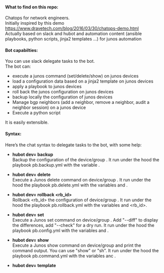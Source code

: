 #### What to find on this repo:  
Chatops for network engineers.  
Initially inspired by this demo https://www.dravetech.com/blog/2016/03/30/chatops-demo.html  
Actually based on slack and hubot and automation content (ansible playbooks, python scripts, jinja2 templates ...) for junos automation  

#### Bot capabilties:
You can use slack delegate tasks to the bot.  
The bot can: 
- execute a junos command (set/delete/show) on junos devices  
- load a configuration data based on a jinja2 template on junos devices  
- apply a playbook to junos devices   
- roll back the junos configuration on junos devices  
- backup locally the configuration of junos devices  
- Manage bgp neighbors (add a neighbor, remove a neighbor, audit a neighbor session) on a junos device   
- Execute a python script  

It is easily extensible.    

#### Syntax: 
Here’s the chat syntax to delegate tasks to the bot, with some help:  

- **hubot dev=<target> backup**  
Backup the configuration of the device/group <target>. It run under the hood the playbook pb.backup.yml with the variable <target>. 

- **hubot dev=<target> delete <command>**  
Execute a Junos delete command on device/group <target>. It run under the hood the playbook pb.delete.yml with the variables <target>  and <command>.

- **hubot dev=<target> rollback <rb_id>**  
Rollback <rb_id> the configuration of device/group <target>. It run under the hood the playbook pb.rollback.yml with the variables <target> and <rb_id>.

- **hubot dev=<target> set <command>**   
Execute a Junos set command on device/group <target>.  Add "--diff" to display the differences, add "--check" for a dry run. It run under the hood the playbook pb.config.yml with the variables <target> and <command>.

- **hubot dev=<target> show <command>**  
Execute a Junos show command on device/group <target> and print the command output. You can use "show" or "sh". It run under the hood the playbook pb.command.yml with the variables <target> anc <command>.

- **hubot dev=<target> template <template>**  
Backup the configuration of device/group <target>, and apply the jinja2 template <template> to the device/group <target>.  Add "--diff" to display the differences, add "--check" for a dry run. It run under the hood the playbook pb.template.yml with the variables <target> and <template>.

- **hubot dev=<target> playbook <playbook>**  
Execute the Ansible playbook <playbook> on device/group <target>. Add "--diff" to display the differences, add "--check" for a dry run.

- **hubot dev=<target> add bgp neighbor <peer_ip> as <peer_asn>**  
Configure an ebgp neighbor on device <target>. You can use "neighbor" or "neigh". Add "--diff" to display the differences, add "--check" for a dry run.  It run under the hood the playbook pb.add.ebgp.yml with the variables <target> and <peer_ip> and <peer_asn>.

- **hubot dev=<target> get bgp state <peer_ip>**  
Retrieve on the device <target> the bgp state for the neighbor <peer_ip>, and print it. You can use "neighbor" or "neigh". It run under the hood the playbook pb.check.bgp.yml with the variables <target> and <peer_ip> 

- **hubot dev=<target> remove bgp neighbor <peer_ip>**  
Delete an existing ebgp neighbor on device <target>. You can use "remove" or "rm", you can use "neighbor" or "neigh". It run under the hood the playbook pb.remove.ebgp.yml with the variables <target> and <peer_ip> 

- **hubot show <file>**  
Print a file (playbook, template, python scripts ...). You can use "show" or "sh"

- **hubot list playbooks**  
Print the list of Ansible playbooks. You can use "list" or "ls"

- **hubot list templates**  
Print the list of Jinja2 templates. You can use "list" or "ls"

- **hubot list python scripts**  
Print the list of Python scripts. You can use "list" or "ls"  

- **hubot python <script>**  
Execute the python script <script> and print the program output

Note: \<target> is a device or a group of devices. \<target> has to exist in the ansible inventory file (https://github.com/ksator/chatops_junos/blob/master/ansible/hosts).   

##### Chat examples:   
```
@myhubot help

@myhubot help template
@myhubot list templates
@myhubot display openconfig_bgp.j2
@myhubot list hosts
@myhubot target Openconfig_Routers template openconfig_bgp.j2
@myhubot target FR-MX80-214 show bgp summary 
@myhubot target Openconfig_Routers rollback 1

@myhubot target all backup

@myhubot target MX240-04 set system login message newbanner
@myhubot target MX240-04 delete system login message newbanner

@myhubot list playbooks
@myhubot target FR-MX80-214 playbook pb.check.physical.topology.yml
```


#### How does it work: 
The bot configuration is this file: https://github.com/ksator/chatops_junos/blob/master/scripts/junos.coffee. This is where we define the various actions the bot has to take based on the slack messages in the chat room.  So the bot is configured to execute Ansible playbooks.   

The bot uses Ansible under the hood. Here's the Ansible content (playbooks, variables, inventory ....) https://github.com/ksator/chatops_junos/tree/master/ansible   

So, as example, the slack message:   
```
myhubot target <target> template <template>    
```
or
```
@myhubot target <target> template <template>  
```
triggers the ansible playbook [**pb.template.yml**](https://github.com/ksator/chatops_junos/blob/master/ansible/pb.template.yml) with some variable definitions (using the --extra-vars option to pass the variables definition to the playbook):   
Actually, the bot will execute this command:  
```
ansible-playbook $PWD/ansible/pb.template.yml --extra-vars = "{'device': <target>, 'template': <template>}"
```
Which is the equivalent of: 
```
ansible-playbook $PWD/ansible/pb.template.yml --extra-vars "device=<target> template=<template>"  
```

#### The steps to reproduce are: 
-	create a slack team  
-	Optionally, integrate some tools into some channels of this slack team (some of my github repositories have a webhook to slack, some of my .travis.yml send slack notifications. So from these channels I receive notifications from github and TravisCI). 
-	Invite some peoples 
-	Install hubot (I installed it on an ubuntu 14.04 VM) 
-	Invite your bot 
-	Create some automation content (on the same VM that has the bot, so the bot doesnt need to use API to consume the automation content). My automation content is based on Ansible: https://github.com/ksator/chatops_junos/tree/master/ansible. 
- Optionally, you can also use the slack notification module in your Ansible playbooks (here's an example https://github.com/ksator/chatops_junos/blob/master/ansible/pb.template.yml)    
-	Create a script that tell your bot what to do based on slack messages. Here’s mine https://github.com/ksator/chatops_junos/blob/master/scripts/junos.coffee.  
- launch the bot, with a slack adaptor: 
```
ksator@ubuntu:~/myhubot$ HUBOT_SLACK_TOKEN=xoxb-90946701733-BTJh5QnUdQrTMcbtjgawmvjo ./bin/hubot -a slack
```

#### Contributions, bugs, questions, suggestions, enhancement requests
They are more than welcome. Please submit github issues or pull requests. 


